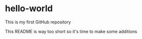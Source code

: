 # hello-world
This is my first GitHub repository

This README is way too short so it's time to make some additions
